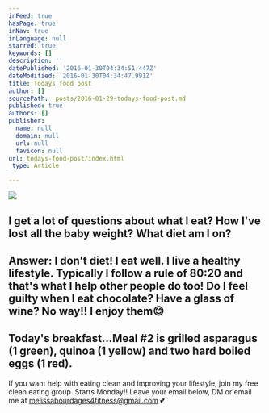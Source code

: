 ```yaml
---
inFeed: true
hasPage: true
inNav: true
inLanguage: null
starred: true
keywords: []
description: ''
datePublished: '2016-01-30T04:34:51.447Z'
dateModified: '2016-01-30T04:34:47.991Z'
title: Todays food post
author: []
sourcePath: _posts/2016-01-29-todays-food-post.md
published: true
authors: []
publisher:
  name: null
  domain: null
  url: null
  favicon: null
url: todays-food-post/index.html
_type: Article

---
```

![](https://s3-us-west-2.amazonaws.com/the-grid-img/p/321b71b7ffa019897478a9b97bbd89c50ff7fb3f.jpg)

I get a lot of questions about what I eat? How I've lost all the baby weight? What diet am I on?
----------------------------------------------
Answer: I don't diet! I eat well. I live a healthy lifestyle. Typically I follow a rule of 80:20 and that's what I help other people do too!
Do I feel guilty when I eat chocolate? Have a glass of wine? No way!! I enjoy them😊
---------------------------------------------
Today's breakfast...Meal \#2 is grilled asparagus (1 green), quinoa (1 yellow) and two hard boiled eggs (1 red).
---------------------------------------------
If you want help with eating clean and improving your lifestyle, join my free clean eating group. Starts Monday!! Leave your email below, DM or email me at melissabourdages4fitness@gmail.com 💕